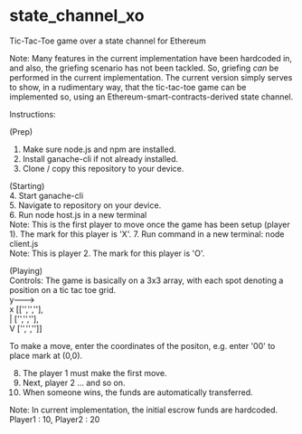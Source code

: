 # state_channel_xo
Tic-Tac-Toe game over a state channel for Ethereum

Note: Many features in the current implementation have been hardcoded in, and also, the griefing scenario has not been tackled. So, griefing *can* be performed in the current implementation. The current version simply serves to show, in a rudimentary way, that the tic-tac-toe game can be implemented so, using an Ethereum-smart-contracts-derived state channel.

Instructions:

(Prep)
1. Make sure node.js and npm are installed.
2. Install ganache-cli if not already installed.
3. Clone / copy  this repository to your device.

(Starting)  
4. Start ganache-cli  
5. Navigate to repository on your device.  
6. Run node host.js in a new terminal  
  Note: This is the first player to move once the game has been setup (player 1). The mark for this player is 'X'.
7. Run command in a new terminal: node client.js  
  Note: This is player 2. The mark for this player is 'O'.  

(Playing)  
Controls:
The game is basically on a 3x3 array, with each spot denoting a position on a tic tac toe grid.  
  y--->   
 x [['','',''],   
 | ['','',''],  
 V ['','','']]  
 
To make a move, enter the coordinates of the positon, e.g. enter '00' to place mark at (0,0).

8. The player 1 must make the first move.
9. Next, player 2 ... and so on.
9. When someone wins, the funds are automatically transferred.

Note: In current implementation, the initial escrow funds are hardcoded. Player1 : 10, Player2 : 20
